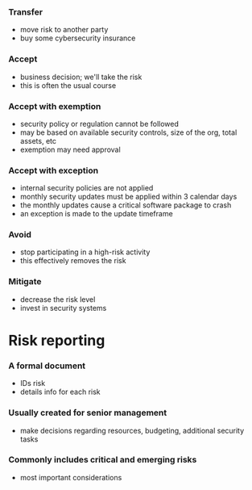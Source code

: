 ### Transfer
- move risk to another party
- buy some cybersecurity insurance
### Accept
- business decision; we'll take the risk
- this is often the usual course
### Accept with exemption
- security policy or regulation cannot be followed
- may be based on available security controls, size of the org, total assets, etc
- exemption may need approval
### Accept with exception
- internal security policies are not applied
- monthly security updates must be applied within 3 calendar days
- the monthly updates cause a critical software package to crash
- an exception is made to the update timeframe
### Avoid
- stop participating in a high-risk activity
- this effectively removes the risk
### Mitigate
- decrease the risk level
- invest in security systems
# Risk reporting
### A formal document
- IDs risk
- details info for each risk
### Usually created for senior management
- make decisions regarding resources, budgeting, additional security tasks
### Commonly includes critical and emerging risks
- most important considerations